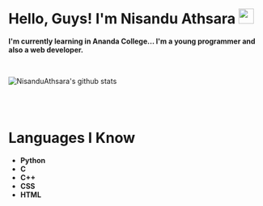 
# Hello, Guys! I'm Nisandu Athsara <img src="https://raw.githubusercontent.com/MartinHeinz/MartinHeinz/master/wave.gif" width="30px">
<p><b>I'm currently learning in Ananda College... I'm a young programmer and also a web developer.</b></p><br>
<link rel="stylesheet" href="path/to/font-awesome/css/font-awesome.min.css">

![NisanduAthsara's github stats](https://github-readme-stats.vercel.app/api?username=NisanduAthsara)



<br><br><h1>Languages I Know</h1>
<ul>
  <li><b>Python</b></li>
  <li><b>C</b></li>
  <li><b>C++</b></li>
  <li><b>CSS</b></li>
  <li><b>HTML</b></li>
</ul>
<!---
NisanduAthsara/NisanduAthsara is a ✨ special ✨ repository because its `README.md` (this file) appears on your GitHub profile.
You can click the Preview link to take a look at your changes.
--->
